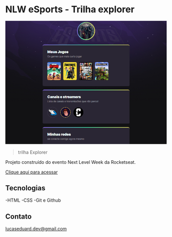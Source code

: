 # NLW eSports - Trilha explorer

![preview](./.github/preview.png)

> trilha Explorer 

Projeto construído do evento Next Level Week da Rocketseat.

[Clique aqui para acessar](https://rebanned.github.io/nlw-esports-explorer/)

## Tecnologias

-HTML
-CSS
-Git e Github

## Contato

lucaseduard.dev@gmail.com